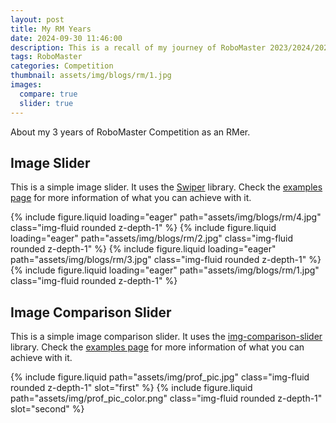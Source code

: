 ```yaml
---
layout: post
title: My RM Years
date: 2024-09-30 11:46:00
description: This is a recall of my journey of RoboMaster 2023/2024/2025 (3 seasons).
tags: RoboMaster 
categories: Competition
thumbnail: assets/img/blogs/rm/1.jpg
images:
  compare: true
  slider: true
---
```


About my 3 years of RoboMaster Competition as an RMer.

## Image Slider

This is a simple image slider. It uses the [Swiper](https://swiperjs.com/) library. Check the [examples page](https://swiperjs.com/demos) for more information of what you can achieve with it.

<swiper-container keyboard="true" navigation="true" pagination="true" pagination-clickable="true" pagination-dynamic-bullets="true" rewind="true">
  <swiper-slide>{% include figure.liquid loading="eager" path="assets/img/blogs/rm/4.jpg" class="img-fluid rounded z-depth-1" %}</swiper-slide>
  <swiper-slide>{% include figure.liquid loading="eager" path="assets/img/blogs/rm/2.jpg" class="img-fluid rounded z-depth-1" %}</swiper-slide>
  <swiper-slide>{% include figure.liquid loading="eager" path="assets/img/blogs/rm/3.jpg" class="img-fluid rounded z-depth-1" %}</swiper-slide>
  <swiper-slide>{% include figure.liquid loading="eager" path="assets/img/blogs/rm/1.jpg" class="img-fluid rounded z-depth-1" %}</swiper-slide>
</swiper-container>

## Image Comparison Slider

This is a simple image comparison slider. It uses the [img-comparison-slider](https://img-comparison-slider.sneas.io/) library. Check the [examples page](https://img-comparison-slider.sneas.io/examples.html) for more information of what you can achieve with it.

<img-comparison-slider>
  {% include figure.liquid path="assets/img/prof_pic.jpg" class="img-fluid rounded z-depth-1" slot="first" %}
  {% include figure.liquid path="assets/img/prof_pic_color.png" class="img-fluid rounded z-depth-1" slot="second" %}
</img-comparison-slider>
